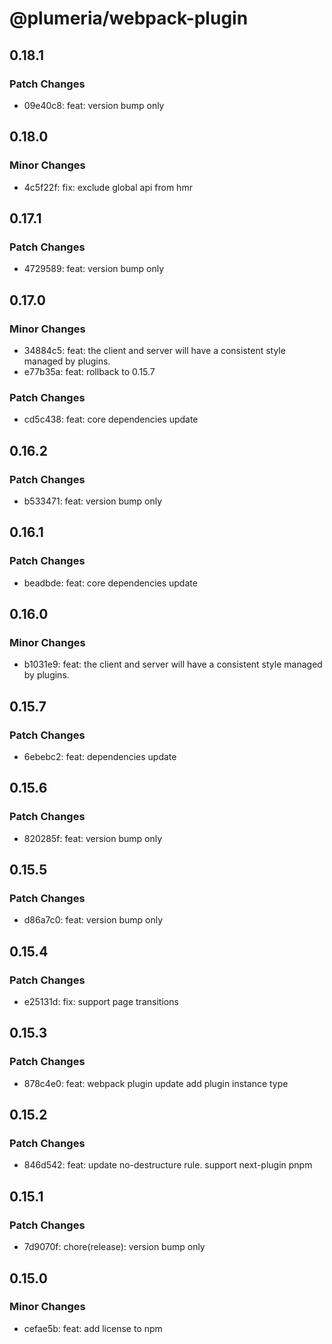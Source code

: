 # @plumeria/webpack-plugin

## 0.18.1

### Patch Changes

- 09e40c8: feat: version bump only

## 0.18.0

### Minor Changes

- 4c5f22f: fix: exclude global api from hmr

## 0.17.1

### Patch Changes

- 4729589: feat: version bump only

## 0.17.0

### Minor Changes

- 34884c5: feat: the client and server will have a consistent style managed by plugins.
- e77b35a: feat: rollback to 0.15.7

### Patch Changes

- cd5c438: feat: core dependencies update

## 0.16.2

### Patch Changes

- b533471: feat: version bump only

## 0.16.1

### Patch Changes

- beadbde: feat: core dependencies update

## 0.16.0

### Minor Changes

- b1031e9: feat: the client and server will have a consistent style managed by plugins.

## 0.15.7

### Patch Changes

- 6ebebc2: feat: dependencies update

## 0.15.6

### Patch Changes

- 820285f: feat: version bump only

## 0.15.5

### Patch Changes

- d86a7c0: feat: version bump only

## 0.15.4

### Patch Changes

- e25131d: fix: support page transitions

## 0.15.3

### Patch Changes

- 878c4e0: feat: webpack plugin update add plugin instance type

## 0.15.2

### Patch Changes

- 846d542: feat: update no-destructure rule. support next-plugin pnpm

## 0.15.1

### Patch Changes

- 7d9070f: chore(release): version bump only

## 0.15.0

### Minor Changes

- cefae5b: feat: add license to npm
